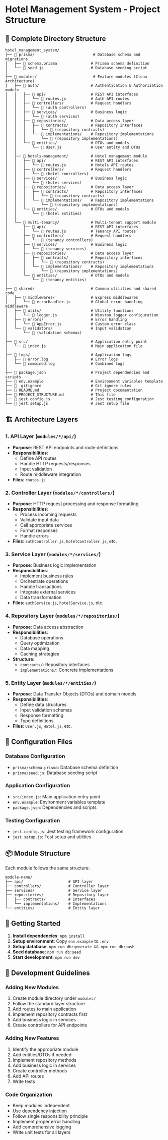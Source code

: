 # Hotel Management System - Project Structure

## 📁 Complete Directory Structure

```
hotel_management_system/
├── 📁 prisma/                          # Database schema and migrations
│   ├── 📄 schema.prisma               # Prisma schema definition
│   └── 📄 seed.js                     # Database seeding script
│
├── 📁 modules/                         # Feature modules (Clean Architecture)
│   ├── 📁 auth/                       # Authentication & Authorization module
│   │   ├── 📁 api/                    # REST API interfaces
│   │   │   └── 📄 routes.js           # Auth API routes
│   │   ├── 📁 controllers/            # Request handlers
│   │   │   └── 📄 (auth controllers)
│   │   ├── 📁 services/               # Business logic
│   │   │   └── 📄 (auth services)
│   │   ├── 📁 repositories/           # Data access layer
│   │   │   ├── 📁 contracts/          # Repository interfaces
│   │   │   │   └── 📄 (repository contracts)
│   │   │   └── 📁 implementations/    # Repository implementations
│   │   │       └── 📄 (repository implementations)
│   │   └── 📁 entities/               # DTOs and models
│   │       └── 📄 User.js             # User entity and DTOs
│   │
│   ├── 📁 hotels-management/          # Hotel management module
│   │   ├── 📁 api/                    # REST API interfaces
│   │   │   └── 📄 routes.js           # Hotels API routes
│   │   ├── 📁 controllers/            # Request handlers
│   │   │   └── 📄 (hotel controllers)
│   │   ├── 📁 services/               # Business logic
│   │   │   └── 📄 (hotel services)
│   │   ├── 📁 repositories/           # Data access layer
│   │   │   ├── 📁 contracts/          # Repository interfaces
│   │   │   │   └── 📄 (repository contracts)
│   │   │   └── 📁 implementations/    # Repository implementations
│   │   │       └── 📄 (repository implementations)
│   │   └── 📁 entities/               # DTOs and models
│   │       └── 📄 (hotel entities)
│   │
│   └── 📁 multi-tenancy/              # Multi-tenant support module
│       ├── 📁 api/                    # REST API interfaces
│       │   └── 📄 routes.js           # Tenancy API routes
│       ├── 📁 controllers/            # Request handlers
│       │   └── 📄 (tenancy controllers)
│       ├── 📁 services/               # Business logic
│       │   └── 📄 (tenancy services)
│       ├── 📁 repositories/           # Data access layer
│       │   ├── 📁 contracts/          # Repository interfaces
│       │   │   └── 📄 (repository contracts)
│       │   └── 📁 implementations/    # Repository implementations
│       │       └── 📄 (repository implementations)
│       └── 📁 entities/               # DTOs and models
│           └── 📄 (tenancy entities)
│
├── 📁 shared/                         # Common utilities and shared code
│   ├── 📁 middlewares/                # Express middlewares
│   │   └── 📄 errorHandler.js         # Global error handling middleware
│   ├── 📁 utils/                      # Utility functions
│   │   └── 📄 logger.js               # Winston logger configuration
│   ├── 📁 errors/                     # Error handling
│   │   └── 📄 AppError.js             # Custom error class
│   └── 📁 validators/                 # Input validation
│       └── 📄 (validation schemas)
│
├── 📁 src/                            # Application entry point
│   └── 📄 index.js                    # Main application file
│
├── 📁 logs/                           # Application logs
│   ├── 📄 error.log                   # Error logs
│   └── 📄 combined.log                # Combined logs
│
├── 📄 package.json                    # Project dependencies and scripts
├── 📄 env.example                     # Environment variables template
├── 📄 .gitignore                      # Git ignore rules
├── 📄 README.md                       # Project documentation
├── 📄 PROJECT_STRUCTURE.md            # This file
├── 📄 jest.config.js                  # Jest testing configuration
└── 📄 jest.setup.js                   # Jest setup file
```

## 🏗️ Architecture Layers

### 1. **API Layer** (`modules/*/api/`)
- **Purpose**: REST API endpoints and route definitions
- **Responsibilities**:
  - Define API routes
  - Handle HTTP requests/responses
  - Input validation
  - Route middleware integration
- **Files**: `routes.js`

### 2. **Controller Layer** (`modules/*/controllers/`)
- **Purpose**: HTTP request processing and response formatting
- **Responsibilities**:
  - Process incoming requests
  - Validate input data
  - Call appropriate services
  - Format responses
  - Handle errors
- **Files**: `authController.js`, `hotelController.js`, etc.

### 3. **Service Layer** (`modules/*/services/`)
- **Purpose**: Business logic implementation
- **Responsibilities**:
  - Implement business rules
  - Orchestrate operations
  - Handle transactions
  - Integrate external services
  - Data transformation
- **Files**: `authService.js`, `hotelService.js`, etc.

### 4. **Repository Layer** (`modules/*/repositories/`)
- **Purpose**: Data access abstraction
- **Responsibilities**:
  - Database operations
  - Query optimization
  - Data mapping
  - Caching strategies
- **Structure**:
  - `contracts/`: Repository interfaces
  - `implementations/`: Concrete implementations

### 5. **Entity Layer** (`modules/*/entities/`)
- **Purpose**: Data Transfer Objects (DTOs) and domain models
- **Responsibilities**:
  - Define data structures
  - Input validation schemas
  - Response formatting
  - Type definitions
- **Files**: `User.js`, `Hotel.js`, etc.

## 🔧 Configuration Files

### **Database Configuration**
- `prisma/schema.prisma`: Database schema definition
- `prisma/seed.js`: Database seeding script

### **Application Configuration**
- `src/index.js`: Main application entry point
- `env.example`: Environment variables template
- `package.json`: Dependencies and scripts

### **Testing Configuration**
- `jest.config.js`: Jest testing framework configuration
- `jest.setup.js`: Test setup and utilities

## 📦 Module Structure

Each module follows the same structure:

```
module-name/
├── api/                    # API layer
├── controllers/            # Controller layer
├── services/               # Service layer
├── repositories/           # Repository layer
│   ├── contracts/          # Interfaces
│   └── implementations/    # Implementations
└── entities/               # Entity layer
```

## 🚀 Getting Started

1. **Install dependencies**: `npm install`
2. **Setup environment**: Copy `env.example` to `.env`
3. **Setup database**: `npm run db:generate && npm run db:push`
4. **Seed database**: `npm run db:seed`
5. **Start development**: `npm run dev`

## 📝 Development Guidelines

### **Adding New Modules**
1. Create module directory under `modules/`
2. Follow the standard layer structure
3. Add routes to main application
4. Implement repository contracts first
5. Add business logic in services
6. Create controllers for API endpoints

### **Adding New Features**
1. Identify the appropriate module
2. Add entities/DTOs if needed
3. Implement repository methods
4. Add business logic in services
5. Create controller methods
6. Add API routes
7. Write tests

### **Code Organization**
- Keep modules independent
- Use dependency injection
- Follow single responsibility principle
- Implement proper error handling
- Add comprehensive logging
- Write unit tests for all layers
